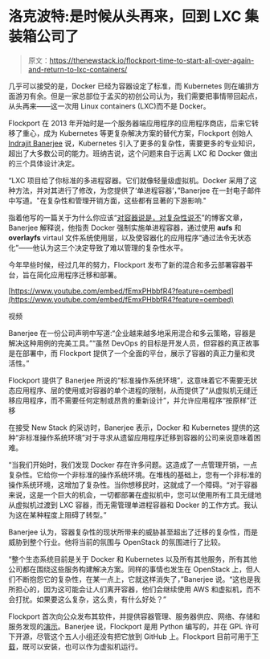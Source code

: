 # 洛克波特:是时候从头再来，回到 LXC 集装箱公司了

> 原文：<https://thenewstack.io/flockport-time-to-start-all-over-again-and-return-to-lxc-containers/>

几乎可以接受的是，Docker 已经为容器设定了标准，而 Kubernetes 则在编排方面游刃有余。但是一家总部位于孟买的初创公司认为，我们需要把事情带回起点，从头再来——这一次用 Linux containers (LXC)而不是 Docker。

Flockport 在 2013 年开始时是一个服务器端应用程序的应用程序商店，后来它转移了重心，成为 Kubernetes 等更复杂解决方案的替代方案，Flockport 创始人 [Indrajit Banerjee](https://www.linkedin.com/in/indrajitb/?originalSubdomain=in) 说，Kubernetes 引入了更多的复杂性，需要更多的专业知识，超出了大多数公司的能力。班纳吉说，这个问题来自于远离 LXC 和 Docker 做出的三个具体设计决定。

“LXC 项目给了你标准的多进程容器。它们就像轻量级虚拟机。Docker 采用了这种方法，并对其进行了修改，为您提供了‘单进程容器’，”Banerjee 在一封电子邮件中写道。"在复杂性和管理开销方面，这些都有显著的下游影响."

指着他写的一篇关于为什么你应该“[对容器说是，对复杂性说不](https://www.flockport.com/guides/say-yes-to-containers)”的博客文章，Banerjee 解释说，他指责 Docker 强制实施单进程容器，通过使用 **aufs** 和 **overlayfs** virtaul 文件系统使用层，以及使容器化的应用程序“通过法令无状态化”——他认为这三个决定导致了难以管理的复杂性水平。

今年早些时候，经过几年的努力，Flockport 发布了新的混合和多云部署容器平台，旨在简化应用程序迁移和部署。

[https://www.youtube.com/embed/fEmxPHbbfR4?feature=oembed](https://www.youtube.com/embed/fEmxPHbbfR4?feature=oembed)

视频

Banerjee 在一份公司声明中写道:“企业越来越多地采用混合和多云策略，容器是解决这种用例的完美工具。”“虽然 DevOps 的目标是开发人员，但容器的真正故事是在部署中，而 Flockport 提供了一个全面的平台，展示了容器的真正力量和灵活性。”

Flockport 提供了 Banerjee 所说的“标准操作系统环境”，这意味着它不需要无状态应用程序、层的使用或对容器的单个进程的限制，从而提供了“从虚拟机无缝迁移应用程序，而不需要任何定制或昂贵的重新设计”，并允许应用程序“按原样”迁移

在接受 New Stack 的采访时，Banerjee 表示，Docker 和 Kubernetes 提供的这种“非标准操作系统环境”对于寻求从遗留应用程序迁移到容器的公司来说意味着困难。

“当我们开始时，我们发现 Docker 存在许多问题。这造成了一点管理开销，一点复杂性。它给你一个非标准的操作系统环境。在堆栈的基础上，您有一个非标准的操作系统环境，这增加了复杂性。当你想移民时，这就成了一个障碍。“对于容器来说，这是一个巨大的机会，一切都部署在虚拟机中，您可以使用所有工具无缝地从虚拟机过渡到 LXC 容器，而无需管理单进程容器和 Docker 的工作方式。我认为这在某种程度上阻碍了转型。”

Banerjee 认为，容器复杂性的现状所带来的威胁甚至超出了迁移的复杂性，而是威胁到整个行业。他将当前的氛围与 OpenStack 的氛围进行了比较。

“整个生态系统目前是关于 Docker 和 Kubernetes 以及所有其他服务，所有其他公司都在围绕这些服务构建解决方案。同样的事情也发生在 OpenStack 上，但人们不断抱怨它的复杂性，在某一点上，它就这样消失了，”Banerjee 说。“这也是我所担心的，因为这可能会让人们离开容器，他们会继续使用 AWS 和虚拟机，而不会打扰。如果要这么复杂，这么贵，有什么好处？”

Flockport 首次向公众发布其软件，并提供容器管理、服务器供应、网络、存储和服务发现的[演示](https://www.flockport.com/demos)。Banerjee 说，Flockport 是用 Python 编写的，并在 GPL 许可下开源，尽管这个五人小组还没有把它放到 GitHub 上。Flockport 目前可用于[下载](https://www.flockport.com/demos)，既可以安装，也可以作为虚拟机运行。

<svg xmlns:xlink="http://www.w3.org/1999/xlink" viewBox="0 0 68 31" version="1.1"><title>Group</title> <desc>Created with Sketch.</desc></svg>